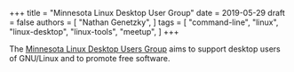 +++
title = "Minnesota Linux Desktop User Group"
date = 2019-05-29
draft = false
authors = [
  "Nathan Genetzky",
]
tags = [
  "command-line",
  "linux",
  "linux-desktop",
  "linux-tools",
  "meetup",
]
+++

The [Minnesota Linux Desktop Users Group](https://www.meetup.com/Linux-Desktop-User-Group/)
aims to support desktop users of GNU/Linux and to promote free software.
